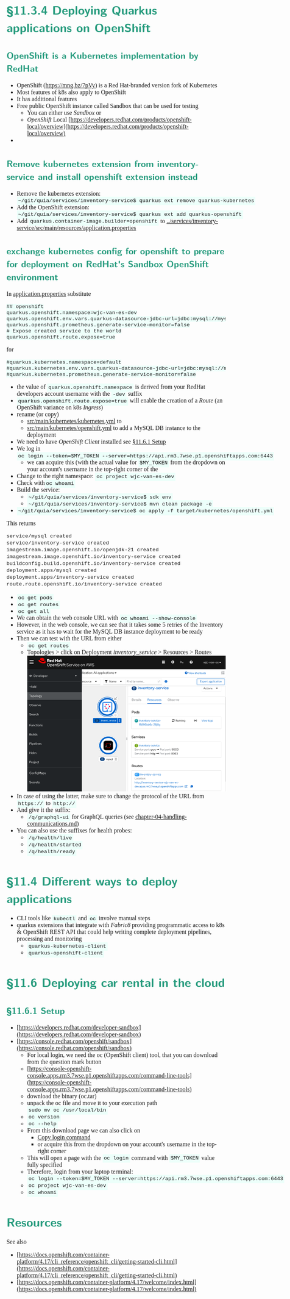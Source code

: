 <style>
body {
  font-family: "Gentium Basic", Cardo , "Linux Libertine o", "Palatino Linotype", Cambria, serif;
  font-size: 100% !important;
  padding-right: 12%;
}
code {
  padding: 0.25em;
	
  white-space: pre;
  font-family: "Tlwg mono", Consolas, "Liberation Mono", Menlo, Courier, monospace;
	
  background-color: #ECFFFA;
  //border: 1px solid #ccc;
  //border-radius: 3px;
}

kbd {
  display: inline-block;
  padding: 3px 5px;
  font-family: "Tlwg mono", Consolas, "Liberation Mono", Menlo, Courier, monospace;
  line-height: 10px;
  color: #555;
  vertical-align: middle;
  background-color: #ECFFFA;
  border: solid 1px #ccc;
  border-bottom-color: #bbb;
  border-radius: 3px;
  box-shadow: inset 0 -1px 0 #bbb;
}

h1,h2,h3,h4,h5 {
  color: #269B7D; 
  font-family: "fira sans", "Latin Modern Sans", Calibri, "Trebuchet MS", sans-serif;
}

</style>

# §11.3.4 Deploying Quarkus applications on OpenShift

## OpenShift is a Kubernetes implementation by RedHat
- OpenShift (https://mng.bz/7pVy) is a Red Hat-branded version fork of Kubernetes
- Most features of k8s also apply to OpenShift
- It has additional features
- Free public OpenShift instance called Sandbox that can be used for testing
  - You can either use _Sandbox_ or
  - _OpenShift_ Local [https://developers.redhat.com/products/openshift-local/overview](https://developers.redhat.com/products/openshift-local/overview)
- 

## Remove kubernetes extension from inventory-service and install openshift extension instead
- Remove the kubernetes extension: `~/git/quia/services/inventory-service$ quarkus ext remove quarkus-kubernetes`
- Add the OpenShift extension: `~/git/quia/services/inventory-service$ quarkus ext add quarkus-openshift`
- Add `quarkus.container-image.builder=openshift` to
  [../services/inventory-service/src/main/resources/application.properties](../services/inventory-service/src/main/resources/application.properties)

## exchange kubernetes config for openshift to prepare for deployment on RedHat's Sandbox OpenShift environment
In [application.properties](../services/inventory-service/src/main/resources/application.properties)
substitute
```properties
## openshift
quarkus.openshift.namespace=wjc-van-es-dev
quarkus.openshift.env.vars.quarkus-datasource-jdbc-url=jdbc:mysql://mysql:3306/inventory
quarkus.openshift.prometheus.generate-service-monitor=false
# Expose created service to the world
quarkus.openshift.route.expose=true
```
for
```properties
#quarkus.kubernetes.namespace=default
#quarkus.kubernetes.env.vars.quarkus-datasource-jdbc-url=jdbc:mysql://mysql:3306/inventory
#quarkus.kubernetes.prometheus.generate-service-monitor=false
```
- the value of `quarkus.openshift.namespace` is derived from your RedHat developers account username with the `-dev`
  suffix
- `quarkus.openshift.route.expose=true` will enable the creation of a _Route_ (an OpenShift variance on k8s _Ingress_)
- rename (or copy)
  - [src/main/kubernetes/kubernetes.yml](../services/inventory-service/src/main/kubernetes/kubernetes.yml) to
  - [src/main/kubernetes/openshift.yml](../services/inventory-service/src/main/kubernetes/openshift.yml)
    to add a MySQL DB instance to the deployment
- We need to have _OpenShift Client_ installed see [§11.6.1 Setup](#1161-setup)
- We log in `oc login --token=$MY_TOKEN --server=https://api.rm3.7wse.p1.openshiftapps.com:6443`
  - we can acquire this (with the actual value for `$MY_TOKEN` from the dropdown on your account's username in the
    top-right corner of the 
- Change to the right namespace: `oc project wjc-van-es-dev`
- Check with`oc whoami`
- Build the service: 
  - `~/git/quia/services/inventory-service$ sdk env`
  - `~/git/quia/services/inventory-service$ mvn clean package -e`
- `~/git/quia/services/inventory-service$ oc apply -f target/kubernetes/openshift.yml`

This returns
```bash
service/mysql created
service/inventory-service created
imagestream.image.openshift.io/openjdk-21 created
imagestream.image.openshift.io/inventory-service created
buildconfig.build.openshift.io/inventory-service created
deployment.apps/mysql created
deployment.apps/inventory-service created
route.route.openshift.io/inventory-service created
```
- `oc get pods`
- `oc get routes`
- `oc get all`
- We can obtain the web console URL with `oc whoami --show-console`
- However, in the web console, we can see that it takes some 5 retries of the Inventory service as it has to wait for
  the MySQL DB instance deployment to be ready
- Then we can test with the URL from either
  - `oc get routes`
  - Topologies > click on Deployment _inventory_service_ > Resources > Routes
    ![](images/openshift-webconsole.png)
- In case of using the latter, make sure to change the protocol of the URL from `https://` to `http://`
- And give it the suffix:
  - `/q/graphql-ui` for GraphQL queries 
    (see [chapter-04-handling-communications.md](chapter-04-handling-communications.md#452-invoking-graphql-operations-using-the-ui))
- You can also use the suffixes for health probes:
  - `/q/health/live`
  - `/q/health/started`
  - `/q/health/ready`

# §11.4 Different ways to deploy applications
- CLI tools like `kubectl` and `oc` involve manual steps
- quarkus extensions that integrate with _Fabric8_ providing programmatic access to k8s & OpenShift REST API that could
  help writing complete deployment pipelines, processing and monitoring
  - `quarkus-kubernetes-client`
  - `quarkus-openshift-client`
  

# §11.6 Deploying car rental in the cloud

## §11.6.1 Setup
- [https://developers.redhat.com/developer-sandbox](https://developers.redhat.com/developer-sandbox)
- [https://console.redhat.com/openshift/sandbox](https://console.redhat.com/openshift/sandbox)
  -  For local login, we need the oc (OpenShift client) tool, that you can download from the question mark button
  - [https://console-openshift-console.apps.rm3.7wse.p1.openshiftapps.com/command-line-tools](https://console-openshift-console.apps.rm3.7wse.p1.openshiftapps.com/command-line-tools)
  - download the binary (oc.tar)
  - unpack the oc file and move it to your execution path `sudo mv oc /usr/local/bin`
  - `oc version`
  - `oc --help`
  - From this download page we can also click on
    - [Copy login command](https://oauth-openshift.apps.rm3.7wse.p1.openshiftapps.com/oauth/token/request)
    - or acquire this from the dropdown on your account's username in the top-right corner
  - This will open a page with the `oc login` command with `$MY_TOKEN` value fully specified
  - Therefore, login from your laptop terminal:
    `oc login --token=$MY_TOKEN --server=https://api.rm3.7wse.p1.openshiftapps.com:6443`
  - `oc project wjc-van-es-dev`
  - `oc whoami`

# Resources
See also 
- [https://docs.openshift.com/container-platform/4.17/cli_reference/openshift_cli/getting-started-cli.html](https://docs.openshift.com/container-platform/4.17/cli_reference/openshift_cli/getting-started-cli.html)
- [https://docs.openshift.com/container-platform/4.17/welcome/index.html](https://docs.openshift.com/container-platform/4.17/welcome/index.html)